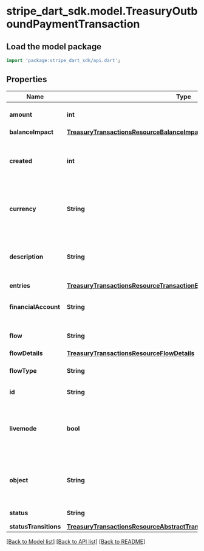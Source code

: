 # stripe_dart_sdk.model.TreasuryOutboundPaymentTransaction

## Load the model package
```dart
import 'package:stripe_dart_sdk/api.dart';
```

## Properties
Name | Type | Description | Notes
------------ | ------------- | ------------- | -------------
**amount** | **int** | Amount (in cents) transferred. | 
**balanceImpact** | [**TreasuryTransactionsResourceBalanceImpact**](TreasuryTransactionsResourceBalanceImpact.md) |  | 
**created** | **int** | Time at which the object was created. Measured in seconds since the Unix epoch. | 
**currency** | **String** | Three-letter [ISO currency code](https://www.iso.org/iso-4217-currency-codes.html), in lowercase. Must be a [supported currency](https://stripe.com/docs/currencies). | 
**description** | **String** | An arbitrary string attached to the object. Often useful for displaying to users. | 
**entries** | [**TreasuryTransactionsResourceTransactionEntryList1**](TreasuryTransactionsResourceTransactionEntryList1.md) |  | [optional] 
**financialAccount** | **String** | The FinancialAccount associated with this object. | 
**flow** | **String** | ID of the flow that created the Transaction. | [optional] 
**flowDetails** | [**TreasuryTransactionsResourceFlowDetails**](TreasuryTransactionsResourceFlowDetails.md) |  | [optional] 
**flowType** | **String** | Type of the flow that created the Transaction. | 
**id** | **String** | Unique identifier for the object. | 
**livemode** | **bool** | Has the value `true` if the object exists in live mode or the value `false` if the object exists in test mode. | 
**object** | **String** | String representing the object's type. Objects of the same type share the same value. | 
**status** | **String** | Status of the Transaction. | 
**statusTransitions** | [**TreasuryTransactionsResourceAbstractTransactionResourceStatusTransitions**](TreasuryTransactionsResourceAbstractTransactionResourceStatusTransitions.md) |  | 

[[Back to Model list]](../README.md#documentation-for-models) [[Back to API list]](../README.md#documentation-for-api-endpoints) [[Back to README]](../README.md)



